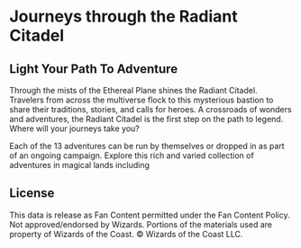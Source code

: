 # Journeys through the Radiant Citadel

## Light Your Path To Adventure

Through the mists of the Ethereal Plane shines the Radiant Citadel. Travelers from across the multiverse flock to this mysterious bastion to share their traditions, stories, and calls for heroes. A crossroads of wonders and adventures, the Radiant Citadel is the first step on the path to legend. Where will your journeys take you?

Each of the 13 adventures can be run by themselves or dropped in as part of an ongoing campaign. Explore this rich and varied collection of adventures in magical lands including

## License

This data is release as Fan Content permitted under the Fan Content Policy. Not approved/endorsed by Wizards. Portions of the materials used are property of Wizards of the Coast. © Wizards of the Coast LLC.
